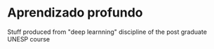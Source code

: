 # Aprendizado profundo
Stuff produced from "deep learnning" discipline of the post graduate UNESP course
